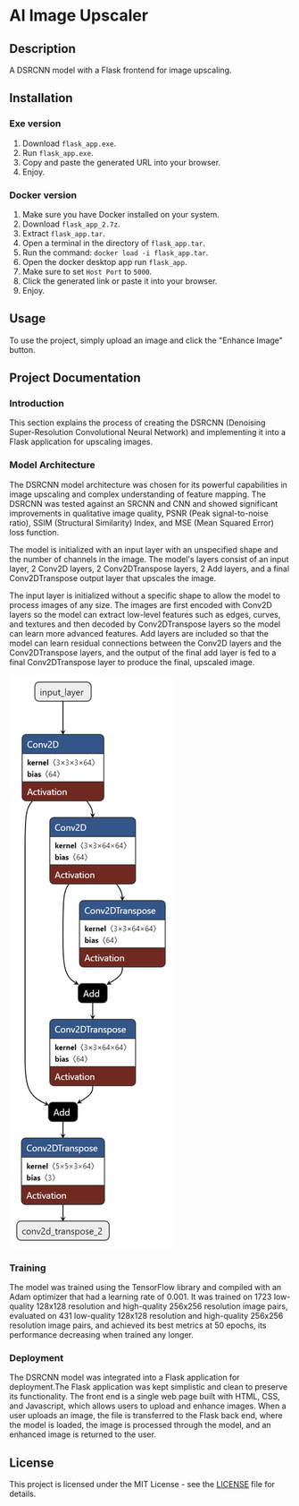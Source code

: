 # AI Image Upscaler

## Description
A DSRCNN model with a Flask frontend for image upscaling.

## Installation

### Exe version

1. Download `flask_app.exe`.
2. Run `flask_app.exe`.
3. Copy and paste the generated URL into your browser.
4. Enjoy.

### Docker version

1. Make sure you have Docker installed on your system.
2. Download `flask_app_2.7z`.
3. Extract `flask_app.tar`.
4. Open a terminal in the directory of `flask_app.tar`.
5. Run the command: `docker load -i flask_app.tar`.
6. Open the docker desktop app run `flask_app`.
7. Make sure to set `Host Port` to `5000`.
8. Click the generated link or paste it into your browser.
9. Enjoy.

## Usage
To use the project, simply upload an image and click the "Enhance Image" button.

## Project Documentation

### Introduction
This section explains the process of creating the DSRCNN (Denoising Super-Resolution Convolutional Neural Network) and implementing it into a Flask application for upscaling images.

### Model Architecture
The DSRCNN model architecture was chosen for its powerful capabilities in image upscaling and complex understanding of feature mapping. The DSRCNN was tested against an SRCNN and CNN and showed significant improvements in qualitative image quality, PSNR (Peak signal-to-noise ratio), SSIM (Structural Similarity) Index, and MSE (Mean Squared Error) loss function.

The model is initialized with an input layer with an unspecified shape and the number of channels in the image. The model's layers consist of an input layer, 2 Conv2D layers, 2 Conv2DTranspose layers, 2 Add layers, and a final Conv2DTranspose output layer that upscales the image. 

The input layer is initialized without a specific shape to allow the model to process images of any size. The images are first encoded with Conv2D layers so the model can extract low-level features such as edges, curves, and textures and then decoded by Conv2DTranspose layers so the model can learn more advanced features. Add layers are included so that the model can learn residual connections between the Conv2D layers and the Conv2DTranspose layers, and the output of the final add layer is fed to a final Conv2DTranspose layer to produce the final, upscaled image.

![image](DSRCNN.png)

### Training
The model was trained using the TensorFlow library and compiled with an Adam optimizer that had a learning rate of 0.001. It was trained on 1723 low-quality 128x128 resolution and high-quality 256x256 resolution image pairs, evaluated on 431 low-quality 128x128 resolution and high-quality 256x256 resolution image pairs, and achieved its best metrics at 50 epochs, its performance decreasing when trained any longer.

### Deployment
The DSRCNN model was integrated into a Flask application for deployment.The Flask application was kept simplistic and clean to preserve its functionality. The front end is a single web page built with HTML, CSS, and Javascript, which allows users to upload and enhance images. When a user uploads an image, the file is transferred to the Flask back end, where the model is loaded, the image is processed through the model, and an enhanced image is returned to the user.

## License
This project is licensed under the MIT License - see the [LICENSE](LICENSE) file for details.
